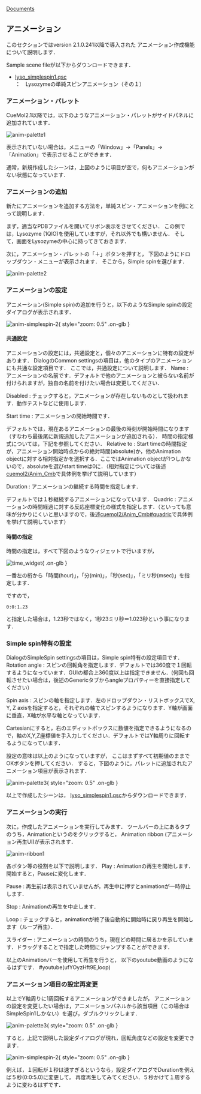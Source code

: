 [Documents](../../Documents)
## アニメーション
このセクションではversion 2.1.0.241以降で導入された
アニメーション作成機能について説明します．

Sample scene fileが以下からダウンロードできます．

-  [lyso_simplespin1.qsc](http://downloads.sourceforge.net/project/cuemol/sample-files/2.1.0.241/lyso_simplespin1.qsc)：　Lysozymeの単純スピンアニメーション（その１）

### アニメーション・パレット
CueMol2.1以降では，以下のようなアニメーション・パレットがサイドパネルに追加されています．

![anim-palette1](../../assets/images/cuemol2/Anim_Basic/anim-palette1.png)

表示されていない場合は，メニューの「Window」→「Panels」→「Animation」で表示させることができます．

通常，新規作成したシーンは，上図のように項目が空で，何もアニメーションがない状態になっています．

### アニメーションの追加
新たにアニメーションを追加する方法を，単純スピン・アニメーションを例にとって説明します．

まず，適当なPDBファイルを開いてリボン表示をさせてください．
この例では，Lysozyme (1QIO)を使用していますが，それ以外でも構いません．
そして，画面をLysozymeの中心に持ってきておきます．

次に，アニメーション・パレットの「＋」ボタンを押すと，
下図のようにドロップダウン・メニューが表示されます．
そこから，Simple spinを選びます．


![anim-palette2](../../assets/images/cuemol2/Anim_Basic/anim-palette2.png)


### アニメーションの設定
アニメーション(Simple spin)の追加を行うと，以下のようなSimple spinの設定ダイアログが表示されます．


![anim-simplespin-2](../../assets/images/cuemol2/Anim_Basic/anim-simplespin-2.png){ style="zoom: 0.5" .on-glb }


#### 共通設定
アニメーションの設定には，共通設定と，個々のアニメーションに特有の設定があります．
DialogのCommon settingsの項目は，他のタイプのアニメーションにも共通な設定項目です．
ここでは，共通設定について説明します．
Name
:   アニメーションの名前です．デフォルトで他のアニメーションと被らない名前が付けられますが，独自の名前を付けたい場合は変更してください．

Disabled
:   チェックすると，アニメーションが存在しないものとして扱われます．動作テストなどに使用します．

Start time
:   アニメーションの開始時間です．

デフォルトでは，現在あるアニメーションの最後の時刻が開始時間になります（すなわち最後尾に新規追加したアニメーションが追加される）．
時間の指定様式については，下記を参照してください．
Relative to
:   Start timeの時間指定が，アニメーション開始時点からの絶対時間(absolute)か，他のAnimation objectに対する相対指定かを選択する．ここではAnimation objectが1つしかないので，absoluteを選びstart timeは0に．（相対指定については後述[cuemol2/Anim_Cmb](../../cuemol2/Anim_Cmb)で具体例を挙げて説明しています）

Duration
:   アニメーションの継続する時間を指定します．

デフォルトでは１秒継続するアニメーションになっています．
Quadric
:   アニメーションの時間経過に対する反応座標変化の様式を指定します．（といっても意味が分かりにくいと思いますので，後述[cuemol2/Anim_Cmb#quadric](../../cuemol2/Anim_Cmb#quadric)で具体例を挙げて説明しています）


#### 時間の指定
時間の指定は，すべて下図のようなウィジェットで行いますが，

![time_widget](../../assets/images/cuemol2/Anim_Basic/time_widget.png){ .on-glb }

一番左の桁から「時間(hour)」，「分(min)」，「秒(sec)」，「ミリ秒(msec)」を指定します．

ですので，
```
0:0:1.23
```
と指定した場合は，1.23秒ではなく，1秒23ミリ秒＝1.023秒という事になります．

### Simple spin特有の設定
DialogのSimpleSpin settingsの項目は，Simple spin特有の設定項目です．
Rotation angle
:   スピンの回転角を指定します．デフォルトでは360度で１回転するようになっています．GUIの都合上360度以上は指定できません．(何回も回転させたい場合は，後述のGenericタブからangleプロパティーを直接指定してください）

Spin axis
:   スピンの軸を指定します．左のドロップダウン・リストボックスでX, Y, Z axisを指定すると，それぞれの軸でスピンするようになります．Y軸が画面に垂直，X軸が水平な軸となっています．

Cartesianにすると，右のエディットボックスに数値を指定できるようになるので，軸のX,Y,Z座標値を手入力してください．デフォルトではY軸周りに回転するようになっています．

設定の意味は以上のようになっていますが，
ここはまずすべて初期値のままでOKボタンを押してください．
すると，下図のように，パレットに追加されたアニメーション項目が表示されます．

![anim-palette3](../../assets/images/cuemol2/Anim_Basic/anim-palette3.png){ style="zoom: 0.5" .on-glb }


以上で作成したシーンは，
[lyso_simplespin1.qsc](http://downloads.sourceforge.net/project/cuemol/sample-files/2.1.0.241/lyso_simplespin1.qsc)からダウンロードできます．

### アニメーションの実行
次に，作成したアニメーションを実行してみます．
ツールバーの上にあるタブのうち，Animationというのをクリックすると，
Animation ribbon (アニメーション再生UI)が表示されます．

![anim-ribbon1](../../assets/images/cuemol2/Anim_Basic/anim-ribbon1.png)

各ボタン等の役割を以下で説明します．
Play
:   Animationの再生を開始します．開始すると，Pauseに変化します．

Pause
:   再生前は表示されていませんが，再生中に押すとanimationが一時停止します．

Stop
:   Animationの再生を中止します．

Loop
:   チェックすると，animationが終了後自動的に開始時に戻り再生を開始します（ループ再生）．

スライダー
:   アニメーションの時間のうち，現在どの時間に居るかを示しています．ドラッグすることで指定した時間にジャンプすることができます．


以上のAnimationバーを使用して再生を行うと，
以下のyoutube動画のようになるはずです．
#youtube(ufYOyzHft9E,loop)

### アニメーション項目の設定再変更
以上でY軸周りに1周回転するアニメーションができましたが，
アニメーションの設定を変更したい場合は，アニメーションパネルから該当項目（この場合はSimpleSpin1しかない）を選び，ダブルクリックします．

![anim-palette3](../../assets/images/cuemol2/Anim_Basic/anim-palette3.png){ style="zoom: 0.5" .on-glb }


すると，上記で説明した設定ダイアログが現れ，回転角度などの設定を変更できます．

![anim-simplespin-2](../../assets/images/cuemol2/Anim_Basic/anim-simplespin-2.png){ style="zoom: 0.5" .on-glb }


例えば，１回転が１秒は速すぎるというなら，設定ダイアログでDurationを例えば５秒(0:0:5.0)に変更して，
再度再生してみてください．５秒かけて１周するように変わるはずです．
